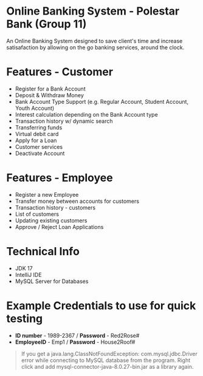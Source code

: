 # **Online Banking System - Polestar Bank** (Group 11)
An Online Banking System designed to save client's time and increase satisafaction by allowing on the go banking services, around the clock.
# Features - Customer
- Register for a Bank Account
- Deposit & Withdraw Money
- Bank Account Type Support (e.g. Regular Account, Student Account, Youth Account)
- Interest calculation depending on the Bank Account type
- Transaction history w/ dynamic search
- Transferring funds
- Virtual debit card
- Apply for a Loan
- Customer services
- Deactivate Account
# Features - Employee
- Register a new Employee
- Transfer money between accounts for customers
- Transaction history - customers
- List of customers
- Updating existing customers
- Approve / Reject Loan Applications
# Technical Info
- JDK 17
- IntelliJ IDE
- MySQL Server for Databases
# Example Credentials to use for quick testing
- **ID number** - 1989-2367 / **Password** - Red2Rose#
- **EmployeeID** - Emp1 / **Password** - House2Roof#




> If you get a java.lang.ClassNotFoundException: com.mysql.jdbc.Driver error while connecting to MySQL database from the program. Right click and add mysql-connector-java-8.0.27-bin.jar as a library again.










